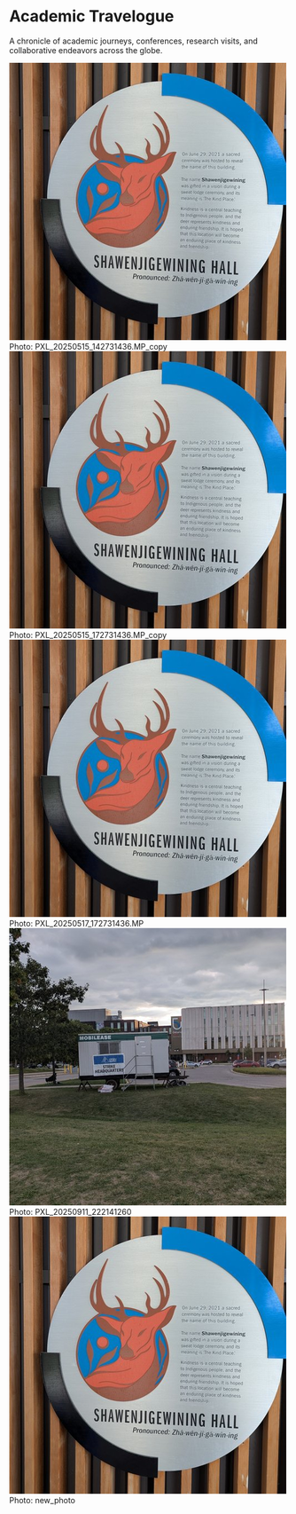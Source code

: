 # Academic Travelogue

A chronicle of academic journeys, conferences, research visits, and collaborative endeavors across the globe.

<div class="gallery-grid">
<div class="gallery-item" 
     data-full-image="../assets/travelogue/full/PXL_20250515_142731436.MP_copy.jpg?v=1758249841"
     data-full-caption="Detailed caption for PXL_20250515_142731436.MP_copy">
<img class="gallery-thumbnail" src="../assets/travelogue/thumbnails/PXL_20250515_142731436.MP_copy.jpg?v=1758249841" alt="PXL_20250515_142731436.MP_copy">
<div class="gallery-caption">Photo: PXL_20250515_142731436.MP_copy</div>
</div>
<div class="gallery-item" 
     data-full-image="../assets/travelogue/full/PXL_20250515_172731436.MP_copy.jpg?v=1758249841"
     data-full-caption="Detailed caption for PXL_20250515_172731436.MP_copy">
<img class="gallery-thumbnail" src="../assets/travelogue/thumbnails/PXL_20250515_172731436.MP_copy.jpg?v=1758249841" alt="PXL_20250515_172731436.MP_copy">
<div class="gallery-caption">Photo: PXL_20250515_172731436.MP_copy</div>
</div>
<div class="gallery-item" 
     data-full-image="../assets/travelogue/full/PXL_20250517_172731436.MP.jpg?v=1758249841"
     data-full-caption="Detailed caption for PXL_20250517_172731436.MP">
<img class="gallery-thumbnail" src="../assets/travelogue/thumbnails/PXL_20250517_172731436.MP.jpg?v=1758249841" alt="PXL_20250517_172731436.MP">
<div class="gallery-caption">Photo: PXL_20250517_172731436.MP</div>
</div>
<div class="gallery-item" 
     data-full-image="../assets/travelogue/full/PXL_20250911_222141260.jpg?v=1758249841"
     data-full-caption="Detailed caption for PXL_20250911_222141260">
<img class="gallery-thumbnail" src="../assets/travelogue/thumbnails/PXL_20250911_222141260.jpg?v=1758249841" alt="PXL_20250911_222141260">
<div class="gallery-caption">Photo: PXL_20250911_222141260</div>
</div>
<div class="gallery-item" 
     data-full-image="../assets/travelogue/full/new_photo.jpg?v=1758249841"
     data-full-caption="Detailed caption for new_photo">
<img class="gallery-thumbnail" src="../assets/travelogue/thumbnails/new_photo.jpg?v=1758249841" alt="new_photo">
<div class="gallery-caption">Photo: new_photo</div>
</div>
</div>
